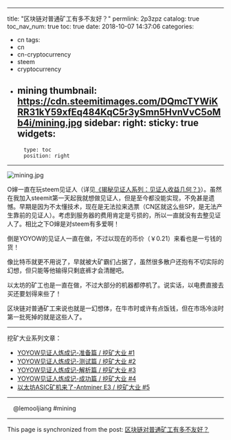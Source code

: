 
---
title: "区块链对普通矿工有多不友好？"
permlink: 2p3zpz
catalog: true
toc_nav_num: true
toc: true
date: 2018-10-07 14:37:06
categories:
- cn
tags:
- cn
- cn-cryptocurrency
- steem
- cryptocurrency
- mining
thumbnail: https://cdn.steemitimages.com/DQmcTYWiKRR31kY59xfEq484KqC5r3ySmn5HvnVvC5oMb4i/mining.jpg
sidebar:
    right:
        sticky: true
widgets:
    -
        type: toc
        position: right
---


![mining.jpg](https://cdn.steemitimages.com/DQmcTYWiKRR31kY59xfEq484KqC5r3ySmn5HvnVvC5oMb4i/mining.jpg)

O婶一直在玩steem见证人（详见[《揭秘见证人系列：见证人收益几何？》](https://steemit.com/witness/@oflyhigh/54xkjg)）。虽然在我加入steemit第一天起我就想做见证人，但是至今都没能实现，不免甚是遗憾。早期是因为不太懂技术，现在是无法拉来选票（CN区就这么些SP，是无法产生靠前的见证人）。考虑到服务器的费用肯定是亏损的，所以一直就没有去整见证人了。相比之下O婶是对steem有多爱啊！

倒是YOYOW的见证人一直在做，不过以现在的币价（￥0.21）来看也是一亏钱的货！

像比特币就更不用说了，早就被大矿霸们占据了，虽然很多散户还抱有不切实际的幻想，但只能等他输得只剩底裤才会清醒吧。

以太坊的矿工也是一直在做，不过大部分的机器都停机了。说实话，以电费直接去买还要划得来些了！

区块链对普通矿工来说也就是一幻想体，在牛市时或许有点饭钱，但在市场冷淡时第一批死掉的就是这些人了。

****
挖矿大业系列文章：
* [YOYOW见证人炼成记-准备篇 / 挖矿大业 #1](https://steemit.com/cn/@lemooljiang/yoyow-1)
* [YOYOW见证人炼成记-测试篇 / 挖矿大业 #2]( https://steemit.com/cn/@lemooljiang/yoyow-2)
* [YOYOW见证人炼成记-解析篇 / 挖矿大业 #3]( https://steemit.com/cn/@lemooljiang/yoyow-3)
* [YOYOW见证人炼成记-成功篇 / 挖矿大业 #4](https://steemit.com/cn/@lemooljiang/yoyow-4)
* [以太坊ASIC矿机来了-Antminer E3  / 挖矿大业 #5]()
****
　@lemooljiang #mining

- - -

This page is synchronized from the post: [区块链对普通矿工有多不友好？](https://steemit.com/@lemooljiang/2p3zpz)
